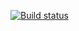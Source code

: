 [![Build status](https://ci.appveyor.com/api/projects/status/4iyn2am9cab7d4i9/branch/main?svg=true)](https://ci.appveyor.com/project/Helga-gi/echo/branch/main)
